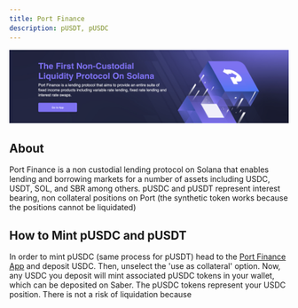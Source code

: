 ```yaml
---
title: Port Finance
description: pUSDT, pUSDC
---
```


![](/assets/assets/banner-port.png)

## About

Port Finance is a non custodial lending protocol on Solana that enables lending and borrowing markets for a number of assets including USDC, USDT, SOL, and SBR among others. pUSDC and pUSDT represent interest bearing, non collateral positions on Port (the synthetic token works because the positions cannot be liquidated)

## How to Mint pUSDC and pUSDT

In order to mint pUSDC (same process for pUSDT) head to the [Port Finance App](https://mainnet.port.finance) and deposit USDC. Then, unselect the 'use as collateral' option. Now, any USDC you deposit will mint associated pUSDC tokens in your wallet, which can be deposited on Saber. The pUSDC tokens represent your USDC position. There is not a risk of liquidation because
